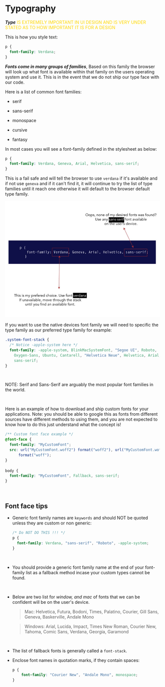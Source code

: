 # Typography

**_Type_** <font color=gold>IS EXTREMELY IMPORTANT IN UI DESIGN AND IS VERY UNDER STATED AS TO HOW IMPORTANT IT IS FOR A DESIGN</font>

This is how you style text:

```css
p {
  font-family: Verdana;
}
```

**_Fonts come in many groups of families_**, Based on this family the browser will look up what font is available within that family on the users operating system and use it. This is in the event that we do not ship our type face with our code.

Here is a list of common font families:

- serif

- sans-serif

- monospace

- cursive

- fantasy

In most cases you will see a font-family defined in the stylesheet as below:

```css
p {
  font-family: Verdana, Geneva, Arial, Helvetica, sans-serif;
}
```

This is a fail safe and will tell the browser to use `verdana` if it's available and if not use `geneva` and if it can't find it, it will continue to try the list of type families until it reach one otherwise it will default to the browser default type family.

![](./assets/font-family.jpg)

If you want to use the native devices font family we will need to specific the type family as our preferred type family for example:

```css
.system-font-stack {
  /* Notice -apple-system here */
  font-family: -apple-system, BlinkMacSystemFont, "Segoe UI", Roboto,
    Oxygen-Sans, Ubuntu, Cantarell, "Helvetica Neue", Helvetica, Arial,
    sans-serif;
}
```

<br />

NOTE: Serif and Sans-Serif are arguably the most popular font families in the world.

<br />

Here is an example of how to download and ship custom fonts for your applications. Note: you should be able to google this as fonts from different sources have different methods to using them, and you are not expected to know how to do this just understand what the concept is!

```css
/** Custom font face example */
@font-face {
  font-family: "MyCustomFont";
  src: url("MyCustomFont.woff2") format("woff2"), url("MyCustomFont.woff")
      format("woff");
}

body {
  font-family: "MyCustomFont", Fallback, sans-serif;
}
```

<br />

## Font face tips

- Generic font family names are `keywords` and should NOT be quoted unless they are custom or non generic:

  ```css
  /* Do NOT DO THIS !!! */
  p {
    font-family: Verdana, "sans-serif", "Roboto", -apple-system;
  }
  ```

<br />

- You should provide a generic font family name at the end of your font-family list as a fallback method incase your custom types cannot be found.

<br />

- Below are two list for _window, and mac_ of fonts that we can be confident will be on the user's device.

  > Mac: Helvetica, Futura, Bodoni, Times, Palatino, Courier, Gill Sans, Geneva, Baskerville, Andale Mono

  > Windows: Arial, Lucida, Impact, Times New Roman, Courier New, Tahoma, Comic Sans, Verdana, Georgia, Garamond

<br />

- The list of fallback fonts is generally called a `font-stack`.

- Enclose font names in quotation marks, if they contain spaces:

  ```css
  p {
      font-family: "Courier New", "Andale Mono", monospace;
  }
  ```
